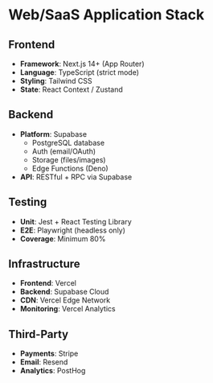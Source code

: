 # Web/SaaS Application Stack

## Frontend
- **Framework**: Next.js 14+ (App Router)
- **Language**: TypeScript (strict mode)
- **Styling**: Tailwind CSS
- **State**: React Context / Zustand

## Backend
- **Platform**: Supabase
  - PostgreSQL database
  - Auth (email/OAuth)
  - Storage (files/images)
  - Edge Functions (Deno)
- **API**: RESTful + RPC via Supabase

## Testing
- **Unit**: Jest + React Testing Library
- **E2E**: Playwright (headless only)
- **Coverage**: Minimum 80%

## Infrastructure
- **Frontend**: Vercel
- **Backend**: Supabase Cloud
- **CDN**: Vercel Edge Network
- **Monitoring**: Vercel Analytics

## Third-Party
- **Payments**: Stripe
- **Email**: Resend
- **Analytics**: PostHog
